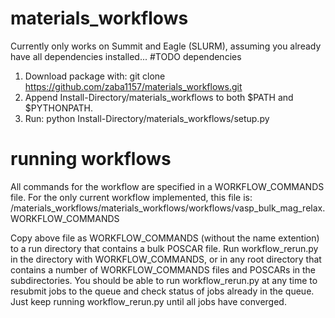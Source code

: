 # materials_workflows

Currently only works on Summit and Eagle (SLURM), assuming you already have all dependencies installed...
#TODO dependencies

1) Download package with: git clone https://github.com/zaba1157/materials_workflows.git
2) Append Install-Directory/materials_workflows to both $PATH and $PYTHONPATH.
3) Run: python Install-Directory/materials_workflows/setup.py

# running workflows

All commands for the workflow are specified in a WORKFLOW_COMMANDS file. 
For the only current workflow implemented, this file is:
/materials_workflows/materials_workflows/workflows/vasp_bulk_mag_relax.WORKFLOW_COMMANDS

Copy above file as WORKFLOW_COMMANDS (without the name extention) to a run directory that contains a bulk POSCAR file.
Run workflow_rerun.py in the directory with WORKFLOW_COMMANDS, or in any root directory that contains a number of WORKFLOW_COMMANDS files and POSCARs in the subdirectories. You should be able to run workflow_rerun.py at any time to resubmit jobs to the queue and check status of jobs already in the queue. Just keep running workflow_rerun.py until all jobs have converged.


  
  
  
